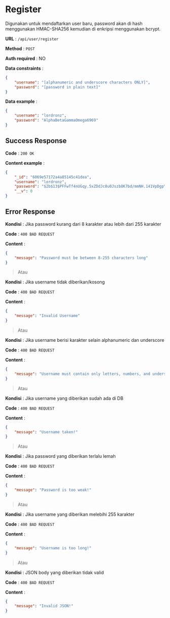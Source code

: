 # Register

Digunakan untuk mendaftarkan user baru, password akan di hash menggunakan HMAC-SHA256 kemudian di enkripsi menggunakan bcrypt.

**URL** : `/api/user/register`

**Method** : `POST`

**Auth required** : NO

**Data constraints** :

```json
{
    "username": "[alphanumeric and underscore characters ONLY]",
    "password": "[password in plain text]"
}
```

**Data example** :

```json
{
    "username": "lordronz",
    "password": "AlphaBetaGammaOmega6969"
}
```

## Success Response

**Code** : `200 OK`

**Content example** :

```json
{
    "_id": "6069e57172a4a85145c41dea",
    "username": "lordronz",
    "password": "$2b$13$PFFwTf4nUGqy.5xZDdJc8u0Jszb8K7bd/mmNH.141VpDgpY8j5i6i",
    "__v": 0
}
```

## Error Response

**Kondisi** : Jika password kurang dari 8 karakter atau lebih dari 255 karakter

**Code** : `400 BAD REQUEST`

**Content** :

```json
{
    "message": "Password must be between 8-255 characters long"
}
```

> Atau

**Kondisi** : Jika username tidak diberikan/kosong

**Code** : `400 BAD REQUEST`

**Content** :

```json
{
    "message": "Invalid Username"
}
```

> Atau

**Kondisi** : Jika username berisi karakter selain alphanumeric dan underscore

**Code** : `400 BAD REQUEST`

**Content** :

```json
{
    "message": "Username must contain only letters, numbers, and underscores"
}
```

> Atau

**Kondisi** : Jika username yang diberikan sudah ada di DB

**Code** : `400 BAD REQUEST`

**Content** :

```json
{
    "message": "Username taken!"
}
```

> Atau

**Kondisi** : Jika password yang diberikan terlalu lemah

**Code** : `400 BAD REQUEST`

**Content** :

```json
{
    "message": "Password is too weak!"
}
```

> Atau

**Kondisi** : Jika username yang diberikan melebihi 255 karakter

**Code** : `400 BAD REQUEST`

**Content** :

```json
{
    "message": "Username is too long!"
}
```

> Atau

**Kondisi** : JSON body yang diberikan tidak valid

**Code** : `400 BAD REQUEST`

**Content** :

```json
{
    "message": "Invalid JSON!"
}
```
